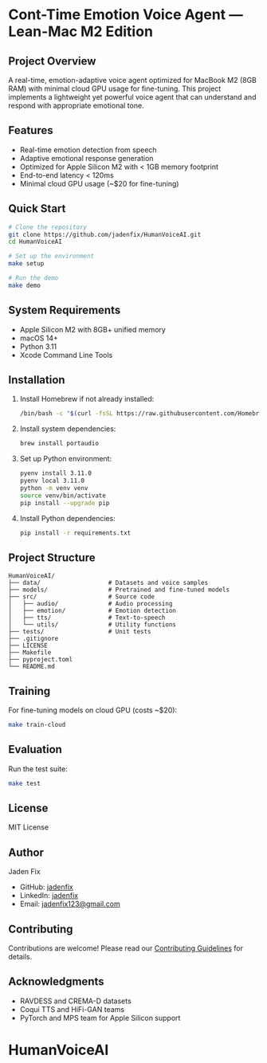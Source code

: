 # Cont-Time Emotion Voice Agent — Lean-Mac M2 Edition

## Project Overview
A real-time, emotion-adaptive voice agent optimized for MacBook M2 (8GB RAM) with minimal cloud GPU usage for fine-tuning. This project implements a lightweight yet powerful voice agent that can understand and respond with appropriate emotional tone.

## Features
- Real-time emotion detection from speech
- Adaptive emotional response generation
- Optimized for Apple Silicon M2 with < 1GB memory footprint
- End-to-end latency < 120ms
- Minimal cloud GPU usage (~$20 for fine-tuning)

## Quick Start
```bash
# Clone the repository
git clone https://github.com/jadenfix/HumanVoiceAI.git
cd HumanVoiceAI

# Set up the environment
make setup

# Run the demo
make demo
```

## System Requirements
- Apple Silicon M2 with 8GB+ unified memory
- macOS 14+
- Python 3.11
- Xcode Command Line Tools

## Installation
1. Install Homebrew if not already installed:
   ```bash
   /bin/bash -c "$(curl -fsSL https://raw.githubusercontent.com/Homebrew/install/HEAD/install.sh)"
   ```

2. Install system dependencies:
   ```bash
   brew install portaudio
   ```

3. Set up Python environment:
   ```bash
   pyenv install 3.11.0
   pyenv local 3.11.0
   python -m venv venv
   source venv/bin/activate
   pip install --upgrade pip
   ```

4. Install Python dependencies:
   ```bash
   pip install -r requirements.txt
   ```

## Project Structure
```
HumanVoiceAI/
├── data/                   # Datasets and voice samples
├── models/                 # Pretrained and fine-tuned models
├── src/                    # Source code
│   ├── audio/              # Audio processing
│   ├── emotion/            # Emotion detection
│   ├── tts/                # Text-to-speech
│   └── utils/              # Utility functions
├── tests/                  # Unit tests
├── .gitignore
├── LICENSE
├── Makefile
├── pyproject.toml
└── README.md
```

## Training
For fine-tuning models on cloud GPU (costs ~$20):
```bash
make train-cloud
```

## Evaluation
Run the test suite:
```bash
make test
```

## License
MIT License

## Author
Jaden Fix
- GitHub: [jadenfix](https://github.com/jadenfix)
- LinkedIn: [jadenfix](https://linkedin.com/in/jadenfix)
- Email: jadenfix123@gmail.com

## Contributing
Contributions are welcome! Please read our [Contributing Guidelines](CONTRIBUTING.md) for details.

## Acknowledgments
- RAVDESS and CREMA-D datasets
- Coqui TTS and HiFi-GAN teams
- PyTorch and MPS team for Apple Silicon support
# HumanVoiceAI
